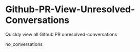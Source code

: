 # Github-PR-View-Unresolved-Conversations

Quickly view all Github PR unresolved-conversations

no_conversations
